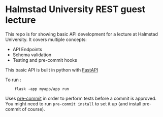 # Halmstad University REST guest lecture

This repo is for showing basic API development for a lecture at Halmstad University. It covers multiple concepts:

*   API Endpoints
*   Schema validation
*   Testing and pre-commit hooks

This basic API is built in python with [FastAPI](https://fastapi.tiangolo.com/)

To run :
    
        flask -app myapp/app run

Uses [pre-commit](https://pre-commit.com/#intro) in order to perform tests before a commit is approved. 
You might need to run `pre-commit install` to set it up (and install pre-commit of course).
